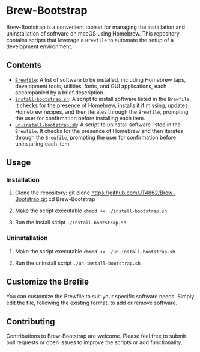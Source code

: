 # Brew-Bootstrap

Brew-Bootstrap is a convenient toolset for managing the installation and uninstallation of software on macOS using Homebrew. This repository contains scripts that leverage a `Brewfile` to automate the setup of a development environment.

## Contents

- [`Brewfile`](https://github.com/JT4862/Brew-Bootstrap/blob/brewfile/Brewfile): A list of software to be installed, including Homebrew taps, development tools, utilities, fonts, and GUI applications, each accompanied by a brief description.
- [`install-bootstrap.sh`](https://github.com/JT4862/Brew-Bootstrap/blob/brewfile/install-bootstrap.sh): A script to install software listed in the `Brewfile`. It checks for the presence of Homebrew, installs it if missing, updates Homebrew recipes, and then iterates through the `Brewfile`, prompting the user for confirmation before installing each item.
- [`un-install-bootstrap.sh`](https://github.com/JT4862/Brew-Bootstrap/blob/brewfile/un-install-bootstrap.sh): A script to uninstall software listed in the `Brewfile`. It checks for the presence of Homebrew and then iterates through the `Brewfile`, prompting the user for confirmation before uninstalling each item.

## Usage

### Installation

1. Clone the repository:
   git clone https://github.com/JT4862/Brew-Bootstrap.git
   cd Brew-Bootstrap

2. Make the script executable
	```chmod +x ./install-bootstrap.sh```

3. Run the install script
	```./install-bootstrap.sh ```

### Uninstallation

1. Make the script executable
	```chmod +x ./un-install-bootstrap.sh```

2. Run the uninstall script
	```./un-install-bootstrap.sh```


## Customize the Brefile
You can customize the Brewfile to suit your specific software needs. Simply edit the file, following the existing format, to add or remove software.

## Contributing
Contributions to Brew-Bootstrap are welcome. Please feel free to submit pull requests or open issues to improve the scripts or add functionality.
